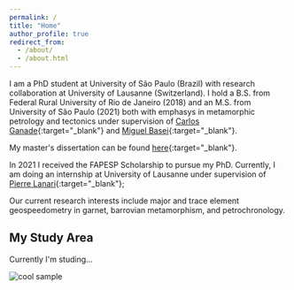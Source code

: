 ```yaml
---
permalink: /
title: "Home"
author_profile: true
redirect_from: 
  - /about/
  - /about.html
---
```


I am a PhD student at University of São Paulo (Brazil) with research collaboration at University of Lausanne (Switzerland).
I hold a B.S. from Federal Rural University of Rio de Janeiro (2018) and an M.S. from University of São Paulo (2021) both with emphasys in metamorphic petrology and tectonics under supervision of [Carlos Ganade](https://scholar.google.com/citations?user=OhTnB9cAAAAJ&hl=pt-PT&oi=ao){:target="_blank"} and [Miguel Basei](https://scholar.google.com/citations?user=0ASHXOwAAAAJ&hl=pt-PT&oi=ao){:target="_blank"}. 

My master's dissertation can be found [here](https://www.teses.usp.br/teses/disponiveis/44/44143/tde-07062021-083043/en.php){:target="_blank"}.

In 2021 I received the FAPESP Scholarship to pursue my PhD.
Currently, I am doing an internship at University of Lausanne under supervision of [Pierre Lanari](https://scholar.google.com/citations?user=WmXpZO4AAAAJ&hl=pt-PT&oi=ao){:target="_blank"}; 

Our current research interests include major and trace element geospeedometry in garnet, barrovian metamorphism, and petrochronology.

## My Study Area

Currently I'm studing...

![cool sample](images/mylonite.jpg)